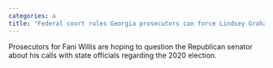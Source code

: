 ```yaml
---
categories: a
title: "Federal court rules Georgia prosecutors can force Lindsey Graham to testify"
---
```

Prosecutors for Fani Willis are hoping to question the Republican senator about his calls with state officials regarding the 2020 election.